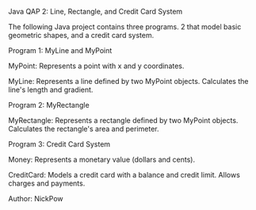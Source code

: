 Java QAP 2: Line, Rectangle, and Credit Card System

The following Java project contains three programs. 2 that model basic geometric shapes, and a credit card system.

Program 1: MyLine and MyPoint

  MyPoint: Represents a point with x and y coordinates.
	
  MyLine: Represents a line defined by two MyPoint objects. Calculates the line's length and gradient.


Program 2: MyRectangle

MyRectangle: Represents a rectangle defined by two MyPoint objects. Calculates the rectangle's area and perimeter.


Program 3: Credit Card System

Money: Represents a monetary value (dollars and cents).

CreditCard: Models a credit card with a balance and credit limit. Allows charges and payments.



Author: NickPow

